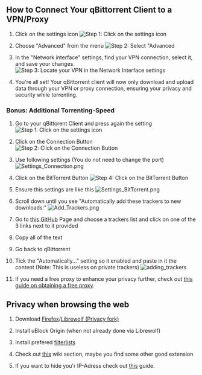 ## How to Connect Your qBittorrent Client to a VPN/Proxy

1. Click on the settings icon
   ![Step 1: Click on the settings icon](https://lookimg.com/images/2024/01/25/QLIk2U.png)

2. Choose "Advanced" from the menu
   ![Step 2: Select "Advanced](https://lookimg.com/images/2024/01/25/QLIoYn.png)

3. In the "Network interface" settings, find your VPN connection, select it, and save your changes.
   ![Step 3: Locate your VPN in the Network Interface settings](https://lookimg.com/images/2024/01/25/QLIunq.png)

4. You're all set! Your qBittorrent client will now only download and upload data through your VPN or proxy connection, ensuring your privacy and security while torrenting.

### Bonus: Additional Torrenting-Speed

1. Go to your qBittorent Client and press again the setting
   ![Step 1: Click on the settings icon](https://lookimg.com/images/2024/01/25/QLIk2U.png)

2. Click on the Connection Button
   ![Step 2: Click on the Connection Button](https://lookimg.com/images/2024/01/26/QLJkDv.png)

3. Use following settings (You do not need to change the port)
   ![Settings_Connection.png](https://lookimg.com/images/2024/01/26/QLJo5E.png)

4. Click on the BitTorrent Button
   ![Step 4: Click on the BitTorrent Button](https://lookimg.com/images/2024/01/26/QLJ8Bd.png)

5. Ensure this settings are like this
   ![Settings_BitTorrent.png](https://lookimg.com/images/2024/01/26/QLJfc9.png)

6. Scroll down until you see "Automatically add these trackers to new downloads:"
   ![Add_Trackers.png](https://lookimg.com/images/2024/01/26/QLJh3t.png)

7. Go to [this GitHub](https://github.com/ngosang/trackerslist#lists) Page and choose a trackers list and click on one of the 3 links next to it provided

8. Copy all of the text

9. Go back to qBittorrent

10. Tick the "Automatically..." setting so it enabled and paste in it the content (Note: This is useless on private trackers)
    ![adding_trackers](https://lookimg.com/images/2024/01/26/QLJd78.png)

11. If you need a free proxy to enhance your privacy further, check out [this guide on obtaining a free proxy](/guides/cloudflare#unlimited-proxy-data).

## Privacy when browsing the web

1. Download [Firefox](https://www.mozilla.org/en-US/firefox/new/)/[Librewolf (Privacy fork)](https://librewolf.net/installation/)

2. Install uBlock Origin (when not already done via Librewolf)

3. Install prefered [filterlists](https://github.com/yokoffing/filterlists)

4. Check out [this](https://fmhy.pages.dev/internet-tools#browser-extensions) wiki section, maybe you find some other good extension

5. If you want to hide you'r IP-Adress check out [this](/guides/cloudflare#unlimited-proxy-data) guide.
